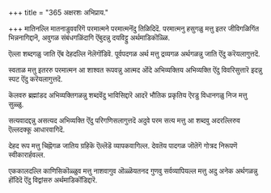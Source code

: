 +++
title = "365 अक्षरशः अभिप्राय."

+++
मातिनल्लि मातनाडुववरिगॆ परमात्मने परमात्मनॆंदु तिळिदिदॆ. परमात्मनु हसुगळु मत्तु इतर जीविगळिगिंत भिन्ननागिद्दानॆ, अवुगळ संबंधगळिंदागि ऎंबुदन्नु दयविट्टु अर्थमाडिकॊळ्ळि.

ऎल्ला शब्दगळु जाति ऎंब देहदल्लि नॆलॆगॊंडिवॆ. पूर्वपदगळ अर्थ मत्तु द्रव्यगळ अर्थगळन्नु जाति ऎंदु करॆयलागुत्तदॆ.

स्वताळ मत्तु इतररु परमात्मन आ शाश्वत रूपवन्नु आत्मद ऒंदे अभिव्यक्तिय अभिव्यक्ति ऎंदु विवरिसुत्तारॆ इदन्नु स्पट ऎंदु करॆयलागुत्तदॆ.

कॆलवरु ब्रह्मांडद अभिव्यक्तिगळन्नु शब्दवॆंदु भाविसिद्दारॆ आदरॆ भौतिक प्रकृतिय ऎरडु विधानगळु निज मत्तु सुळ्ळु.

सत्यवादद्दन्नु असत्यद अभिव्यक्ति ऎंदु परिगणिसलागुत्तदॆ अदुवे परम सत्य मत्तु आ शब्दवु अदरल्लिरुव ऎल्लदक्कू आधारवागिदॆ.

देहद रूप मत्तु चिह्नॆगळ जातिय ग्रहिकॆ ऎल्लॆडॆ व्यापकवागिल्ल. देवतॆय पादगळ जॊतॆगॆ गोत्रद निरूपणॆ स्वीकारार्हवल्ल.

एककालदल्लि काणिसिकॊळ्ळुव मत्तु नाशवागुव ऒळ्ळॆयतनद गुणवु सर्वव्यापियल्ल मत्तु अदु अनेक अर्थगळन्नु हॊंदिदॆ ऎंदु विद्वांसरु अर्थमाडिकॊंडिद्दारॆ.

